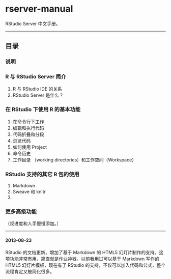 rserver-manual
==============

RStudio Server 中文手册。

---
## 目录

### 说明

### R 与 RStudio Server 简介

1. R 与 RStudio IDE 的关系
2. RStudio Server 是什么？

### 在 RStudio 下使用 R 的基本功能 

1. 在命令行下工作
2. 编辑和执行代码
3. 代码折叠和分段
4. 浏览代码
5. 如何使用 Project
6. 命令历史
7. 工作目录 （working directories）和工作空间（Workspace）

### RStudio 支持的其它 R 包的使用

1. Markdown
2. Sweave 和 knitr
3. 

### 更多高级功能
（视进度和人手慢慢添加。）


---


#### 2013-08-23

RStudio 的文档更新，增加了基于 Markdown 的 HTML5 幻灯片制作的支持。这项功能非常有用，简直就是作业神器。以前我用过可以基于 Markdown 写作的 HTML5 幻灯片模板，现在有了 RStudio 的支持，不仅可以加入代码和公式，整个流程肯定又被简化很多。



